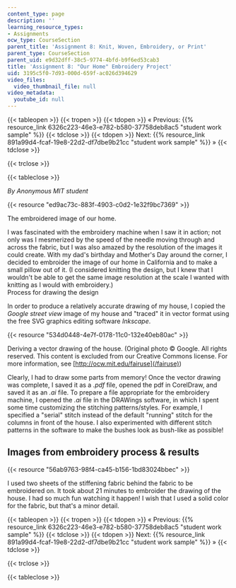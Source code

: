 ```yaml
---
content_type: page
description: ''
learning_resource_types:
- Assignments
ocw_type: CourseSection
parent_title: 'Assignment 8: Knit, Woven, Embroidery, or Print'
parent_type: CourseSection
parent_uid: e9d32dff-38c5-9774-4bfd-b9f6ed53cab3
title: 'Assignment 8: "Our Home" Embroidery Project'
uid: 3195c5f0-7d93-000d-659f-ac026d394629
video_files:
  video_thumbnail_file: null
video_metadata:
  youtube_id: null
---
```


{{< tableopen >}}
{{< tropen >}}
{{< tdopen >}}
« Previous: {{% resource_link 6326c223-46e3-e782-b580-37758deb8ac5 "student work sample" %}}
{{< tdclose >}}
{{< tdopen >}}
Next: {{% resource_link 891a99d4-fcaf-19e8-22d2-df7dbe9b21cc "student work sample" %}} »
{{< tdclose >}}

{{< trclose >}}

{{< tableclose >}}

_By Anonymous MIT student_

{{< resource "ed9ac73c-883f-4903-c0d2-1e32f9bc7369" >}}

The embroidered image of our home.

I was fascinated with the embroidery machine when I saw it in action; not only was I mesmerized by the speed of the needle moving through and across the fabric, but I was also amazed by the resolution of the images it could create. With my dad's birthday and Mother's Day around the corner, I decided to embroider the image of our home in California and to make a small pillow out of it. (I considered knitting the design, but I knew that I wouldn't be able to get the same image resolution at the scale I wanted with knitting as I would with embroidery.)  
Process for drawing the design

In order to produce a relatively accurate drawing of my house, I copied the _Google street view_ image of my house and "traced" it in vector format using the free SVG graphics editing software _Inkscape_.

{{< resource "534d0448-4e7f-0178-11c0-132e40eb80ac" >}}

Deriving a vector drawing of the house. (Original photo © Google. All rights reserved. This content is excluded from our Creative Commons license. For more information, see [http://ocw.mit.edu/fairuse](/fairuse))

Clearly, I had to draw some parts from memory! Once the vector drawing was complete, I saved it as a _.pdf_ file, opened the pdf in CorelDraw, and saved it as an _.ai_ file. To prepare a file appropriate for the embroidery machine, I opened the _.ai_ file in the DRAWings software, in which I spent some time customizing the stitching patterns/styles. For example, I specified a "serial" stitch instead of the default "running" stitch for the columns in front of the house. I also experimented with different stitch patterns in the software to make the bushes look as bush-like as possible!

Images from embroidery process & results
----------------------------------------

{{< resource "56ab9763-98f4-ca45-b156-1bd83024bbec" >}}

I used two sheets of the stiffening fabric behind the fabric to be embroidered on. It took about 21 minutes to embroider the drawing of the house. I had so much fun watching it happen! I wish that I used a solid color for the fabric, but that's a minor detail.

{{< tableopen >}}
{{< tropen >}}
{{< tdopen >}}
« Previous: {{% resource_link 6326c223-46e3-e782-b580-37758deb8ac5 "student work sample" %}}
{{< tdclose >}}
{{< tdopen >}}
Next: {{% resource_link 891a99d4-fcaf-19e8-22d2-df7dbe9b21cc "student work sample" %}} »
{{< tdclose >}}

{{< trclose >}}

{{< tableclose >}}
